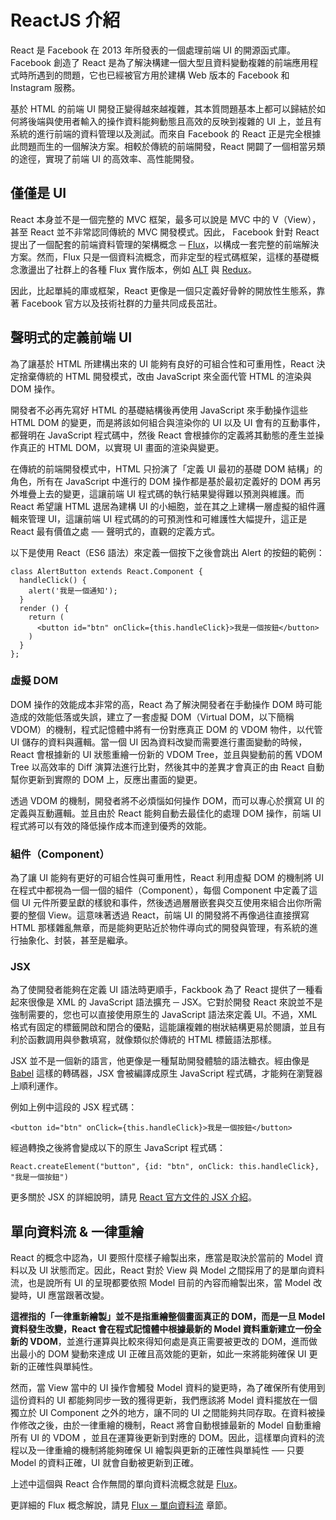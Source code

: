 # ReactJS 介紹
React 是 Facebook 在 2013 年所發表的一個處理前端 UI 的開源函式庫。Facebook 創造了 React 是為了解決構建一個大型且資料變動複雜的前端應用程式時所遇到的問題，它也已經被官方用於建構 Web 版本的 Facebook 和 Instagram 服務。

基於 HTML 的前端 UI 開發正變得越來越複雜，其本質問題基本上都可以歸結於如何將後端與使用者輸入的操作資料能夠動態且高效的反映到複雜的 UI 上，並且有系統的進行前端的資料管理以及測試。而來自 Facebook 的 React 正是完全根據此問題而生的一個解決方案。相較於傳統的前端開發，React 開闢了一個相當另類的途徑，實現了前端 UI 的高效率、高性能開發。

## 僅僅是 UI
React 本身並不是一個完整的 MVC 框架，最多可以說是 MVC 中的 V（View），甚至 React 並不非常認同傳統的 MVC 開發模式。因此， Facebook 針對 React 提出了一個配套的前端資料管理的架構概念 ─ [Flux](https://facebook.github.io/flux/)，以構成一套完整的前端解決方案。然而，Flux 只是一個資料流概念，而非定型的程式碼框架，這樣的基礎概念激盪出了社群上的各種 Flux 實作版本，例如 [ALT](http://alt.js.org/) 與 [Redux](https://github.com/rackt/redux｛)。

因此，比起單純的庫或框架，React 更像是一個只定義好骨幹的開放性生態系，靠著 Facebook 官方以及技術社群的力量共同成長茁壯。

## 聲明式的定義前端 UI
為了讓基於 HTML 所建構出來的 UI 能夠有良好的可組合性和可重用性，React 決定捨棄傳統的 HTML 開發模式，改由 JavaScript 來全面代管 HTML 的渲染與 DOM 操作。

開發者不必再先寫好 HTML 的基礎結構後再使用 JavaScript 來手動操作這些 HTML DOM 的變更，而是將該如何組合與渲染你的 UI 以及 UI 會有的互動事件，都聲明在 JavaScript 程式碼中，然後 React 會根據你的定義將其動態的產生並操作真正的 HTML DOM，以實現 UI 畫面的渲染與變更。

在傳統的前端開發模式中，HTML 只扮演了「定義 UI 最初的基礎 DOM 結構」的角色，所有在 JavaScript 中進行的 DOM 操作都是基於最初定義好的 DOM 再另外堆疊上去的變更，這讓前端 UI 程式碼的執行結果變得難以預測與維護。而 React 希望讓 HTML 退居為建構 UI 的小細胞，並在其之上建構一層虛擬的組件邏輯來管理 UI，這讓前端 UI 程式碼的的可預測性和可維護性大幅提升，這正是 React 最有價值之處 ── 聲明式的，直觀的定義方式。

以下是使用 React（ES6 語法）來定義一個按下之後會跳出 Alert 的按鈕的範例：
```
class AlertButton extends React.Component {
  handleClick() {
    alert('我是一個通知');
  }
  render () {
    return (
      <button id="btn" onClick={this.handleClick}>我是一個按鈕</button>
    )
  }
};
```

### 虛擬 DOM
DOM 操作的效能成本非常的高，React 為了解決開發者在手動操作 DOM 時可能造成的效能低落或失誤，建立了一套虛擬 DOM（Virtual DOM，以下簡稱 VDOM）的機制，程式記憶體中將有一份對應真正 DOM 的 VDOM 物件，以代管 UI 儲存的資料與邏輯。當一個 UI 因為資料改變而需要進行畫面變動的時候，React 會根據新的 UI 狀態重繪一份新的 VDOM Tree，並且與變動前的舊 VDOM Tree 以高效率的 Diff 演算法進行比對，然後其中的差異才會真正的由 React 自動幫你更新到實際的 DOM 上，反應出畫面的變更。

透過 VDOM 的機制，開發者將不必煩惱如何操作 DOM，而可以專心於撰寫 UI 的定義與互動邏輯。並且由於 React 能夠自動去最佳化的處理 DOM 操作，前端 UI 程式將可以有效的降低操作成本而達到優秀的效能。

### 組件（Component）
為了讓 UI 能夠有更好的可組合性與可重用性，React 利用虛擬 DOM 的機制將 UI 在程式中都視為一個一個的組件（Component），每個 Component 中定義了這個 UI 元件所要呈獻的樣貌和事件，然後透過層層嵌套與交互使用來組合出你所需要的整個 View。這意味著透過 React，前端 UI 的開發將不再像過往直接撰寫 HTML 那樣雜亂無章，而是能夠更貼近於物件導向式的開發與管理，有系統的進行抽象化、封裝，甚至是繼承。

### JSX
為了使開發者能夠在定義 UI 語法時更順手，Fackbook 為了 React 提供了一種看起來很像是 XML 的 JavaScript 語法擴充 ─ JSX。它對於開發 React 來說並不是強制需要的，您也可以直接使用原生的 JavaScript 語法來定義 UI。不過，XML 格式有固定的標籤開啟和閉合的優點，這能讓複雜的樹狀結構更易於閱讀，並且有利於函數調用與參數填寫，就像類似於傳統的 HTML 標籤語法那樣。

JSX 並不是一個新的語言，他更像是一種幫助開發體驗的語法糖衣。經由像是 [Babel](https://babeljs.io/) 這樣的轉碼器，JSX 會被編譯成原生 JavaScript 程式碼，才能夠在瀏覽器上順利運作。

例如上例中這段的 JSX 程式碼：
```
<button id="btn" onClick={this.handleClick}>我是一個按鈕</button>
```
經過轉換之後將會變成以下的原生 JavaScript 程式碼：
```
React.createElement("button", {id: "btn", onClick: this.handleClick}, "我是一個按鈕")
```
更多關於 JSX 的詳細說明，請見 [React 官方文件的 JSX 介紹](http://facebook.github.io/react/docs/jsx-in-depth.html)。

## 單向資料流 & 一律重繪
React 的概念中認為，UI 要照什麼樣子繪製出來，應當是取決於當前的 Model 資料以及 UI 狀態而定。因此，React 對於 View 與 Model 之間採用了的是單向資料流，也是說所有 UI 的呈現都要依照 Model 目前的內容而繪製出來，當 Model 改變時，UI 應當跟著改變。

**這裡指的「一律重新繪製」並不是指重繪整個畫面真正的 DOM，而是一旦 Model 資料發生改變，React 會在程式記憶體中根據最新的 Model 資料重新建立一份全新的 VDOM**，並進行運算與比較來得知何處是真正需要被更改的 DOM，進而做出最小的 DOM 變動來達成 UI 正確且高效能的更新，如此一來將能夠確保 UI 更新的正確性與單純性。

然而，當 View 當中的 UI 操作會觸發 Model 資料的變更時，為了確保所有使用到這份資料的 UI 都能夠同步一致的獲得更新，我們應該將 Model 資料擺放在一個獨立於 UI Component 之外的地方，讓不同的 UI 之間能夠共同存取。在資料被操作修改之後，由於一律重繪的機制，React 將會自動根據最新的 Model 自動重繪所有 UI 的 VDOM ，並且在運算後更新到對應的 DOM。因此，這樣單向資料的流程以及一律重繪的機制將能夠確保 UI 繪製與更新的正確性與單純性 ── 只要 Model 的資料正確，UI 就會自動被更新到正確。

上述中這個與 React 合作無間的單向資料流概念就是 [Flux](https://facebook.github.io/flux/)。

更詳細的 Flux 概念解說，請見 [Flux ─ 單向資料流](../Flux/Data-flow.html) 章節。
